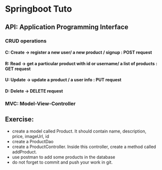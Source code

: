 # Springboot Tuto


## API: Application Programming Interface


### CRUD operations 



#### C: Create -> register a new user/ a new product / signup : POST request

#### R: Read -> get a particular product with id or username/ a list of products : GET request

#### U: Update -> update a product / a user info : PUT request

#### D: Delete -> DELETE request



### MVC: Model-View-Controller

## Exercise: 

 - create a model called Product. It should contain name, description, price, imageUrl, id
 - create a ProductDao
 - create a ProductController. Inside this controller, create a method called addProduct.
 - use postman to add some products in the database
 - do not forget to commit and push your work in git.